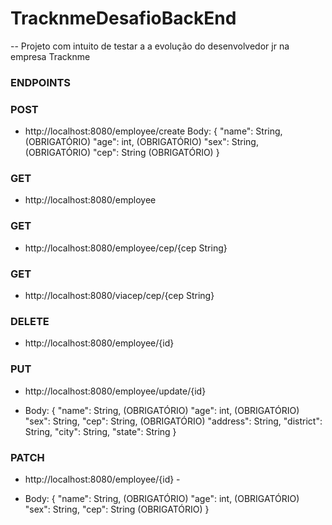 # TracknmeDesafioBackEnd

-- Projeto com intuito de testar a a evolução do desenvolvedor jr na empresa Tracknme

### ENDPOINTS 

### POST
- http://localhost:8080/employee/create
Body: {
   "name": String, (OBRIGATÓRIO)
   "age": int, (OBRIGATÓRIO)
   "sex": String, (OBRIGATÓRIO)
   "cep": String (OBRIGATÓRIO)
}

### GET
- http://localhost:8080/employee

### GET
- http://localhost:8080/employee/cep/{cep String}

### GET
- http://localhost:8080/viacep/cep/{cep String}

### DELETE
- http://localhost:8080/employee/{id}

### PUT
- http://localhost:8080/employee/update/{id} 

 - Body: {
            "name": String, (OBRIGATÓRIO)
            "age": int, (OBRIGATÓRIO)
            "sex": String,
            "cep": String, (OBRIGATÓRIO)
            "address": String,
            "district": String,
            "city": String,
            "state": String
}

### PATCH
- http://localhost:8080/employee/{id} -

 - Body: {
            "name": String, (OBRIGATÓRIO)
            "age": int, (OBRIGATÓRIO)
            "sex": String,
            "cep": String (OBRIGATÓRIO)
}
